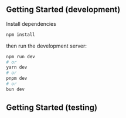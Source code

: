 ## Getting Started (development)

Install dependencies
```bash
npm install
```

then run the development server:

```bash
npm run dev
# or
yarn dev
# or
pnpm dev
# or
bun dev
```

## Getting Started (testing)
